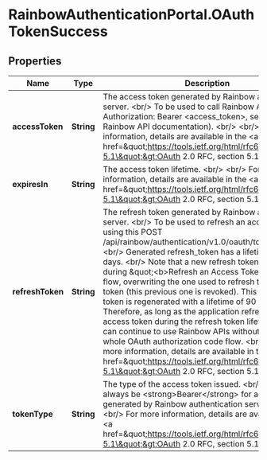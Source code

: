 # RainbowAuthenticationPortal.OAuthTokenSuccess

## Properties

Name | Type | Description | Notes
------------ | ------------- | ------------- | -------------
**accessToken** | **String** | The access token generated by Rainbow authentication server. &lt;br/&gt; To be used to call Rainbow APIs (header Authorization: Bearer &lt;access_token&gt;, see related Rainbow API documentation). &lt;br/&gt; &lt;br/&gt; For more information, details are available in the &lt;a href&#x3D;\&quot;https://tools.ietf.org/html/rfc6749#section-5.1\&quot;&gt;OAuth 2.0 RFC, section 5.1&lt;/a&gt;. | 
**expiresIn** | **String** | The access token lifetime. &lt;br/&gt; &lt;br/&gt; For more information, details are available in the &lt;a href&#x3D;\&quot;https://tools.ietf.org/html/rfc6749#section-5.1\&quot;&gt;OAuth 2.0 RFC, section 5.1&lt;/a&gt;. | 
**refreshToken** | **String** | The refresh token generated by Rainbow authentication server. &lt;br/&gt; To be used to refresh an access token using this POST /api/rainbow/authentication/v1.0/oauth/token endpoint. &lt;br/&gt; Generated refresh_token has a lifetime of 90 days. &lt;br/&gt; Note that a new refresh token is generated during \&quot;&lt;b&gt;Refresh an Access Token&lt;/b&gt;\&quot; flow, overwriting the one used to refresh the access token       (this previous one is revoked). This new refresh token is regenerated with a lifetime of 90 days.       Therefore, as long as the application refreshes its access token during the refresh token lifetime period,       it can continue to use Rainbow APIs without redoing the whole OAuth authorization code flow. &lt;br/&gt; &lt;br/&gt; For more information, details are available in the &lt;a href&#x3D;\&quot;https://tools.ietf.org/html/rfc6749#section-5.1\&quot;&gt;OAuth 2.0 RFC, section 5.1&lt;/a&gt;. | 
**tokenType** | **String** | The type of the access token issued. &lt;br/&gt; Should always be &lt;strong&gt;Bearer&lt;/strong&gt; for access tokens generated by Rainbow authentication server. &lt;br/&gt; &lt;br/&gt; For more information, details are available in the &lt;a href&#x3D;\&quot;https://tools.ietf.org/html/rfc6749#section-5.1\&quot;&gt;OAuth 2.0 RFC, section 5.1&lt;/a&gt;. | 


